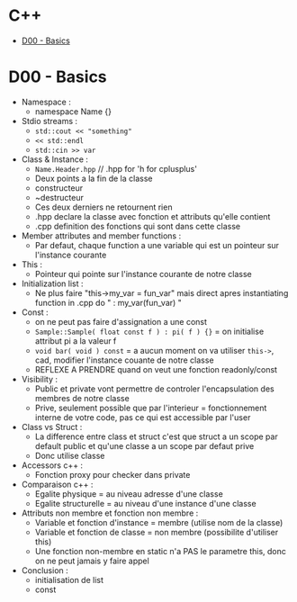 # C++

<!-- vim-markdown-toc GFM -->

* [D00 - Basics](#d00---basics)

<!-- vim-markdown-toc -->

# D00 - Basics

- Namespace :
	- namespace Name {}
- Stdio streams :
	- `std::cout << "something"`
	- `<< std::endl`
	- `std::cin >> var`
- Class & Instance :
	- `Name.Header.hpp` // .hpp for 'h for cplusplus'
	- Deux points a la fin de la classe
	- constructeur
	- ~destructeur
	- Ces deux derniers ne retournent rien
	- .hpp declare la classe avec fonction et attributs qu'elle contient
	- .cpp definition des fonctions qui sont dans cette classe
- Member attributes and member functions :
	- Par defaut, chaque function a une variable qui est un pointeur sur
	  l'instance courante
- This :
	- Pointeur qui pointe sur l'instance courante de notre classe
- Initialization list :
	- Ne plus faire "this->my_var = fun_var" mais direct apres instantiating
	  function in .cpp do " : my_var(fun_var) "
- Const :
	-  on ne peut pas faire d'assignation a une const
	- `Sample::Sample( float const f ) : pi( f ) {}` = on initialise attribut pi a
	  la valeur f
	- `void bar( void ) const` = a aucun moment on va utiliser `this->`, cad,
	  modifier l'instance couante de notre classe
	- REFLEXE A PRENDRE quand on veut une fonction readonly/const
- Visibility :
	- Public et private vont permettre de controler l'encapsulation des membres
	  de notre classe
	- Prive, seulement possible que par l'interieur = fonctionnement interne de
	  votre code, pas ce qui est accessible par l'user
- Class vs Struct :
	- La difference entre class et struct c'est que struct a un scope par
	  default public et qu'une classe a un scope par defaut prive
	- Donc utilise classe
- Accessors c++ :
	- Fonction proxy pour checker dans private
- Comparaison c++ :
	- Egalite physique = au niveau adresse d'une classe
	- Egalite structurelle = au niveau d'une instance d'une classe
- Attributs non membre et fonction non membre :
	- Variable et fonction d'instance = membre (utilise nom de la classe)
	- Variable et fonction de classe = non membre (possibilite d'utiliser this)
	- Une fonction non-membre en static n'a PAS le parametre this, donc on ne
	  peut jamais y faire appel
- Conclusion :
	- initialisation de list
	- const
